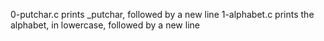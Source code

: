 0-putchar.c prints _putchar, followed by a new line
1-alphabet.c prints the alphabet, in lowercase, followed by a new line
